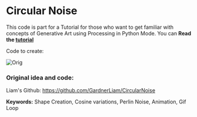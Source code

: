 # Circular Noise

This code is part for a Tutorial for those who want to get familiar with concepts of Generative Art
using Processing in Python Mode. You can 
**Read the [tutorial](https://ram-n.github.io/generative_art/_build/html/tutorial_circular_noise.htm)**

Code to create:

![Orig](images/cn_purple.gif)


### Original idea and code: 
Liam's Github: https://github.com/GardnerLiam/CircularNoise

**Keywords:**
Shape Creation, Cosine variations, Perlin Noise, Animation, Gif Loop

